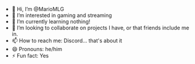 - 👋 Hi, I’m @MarioMLG
- 👀 I’m interested in gaming and streaming
- 🌱 I’m currently learning nothing!
- 💞️ I’m looking to collaborate on projects I have, or that friends include me in.
- 📫 How to reach me: Discord... that's about it
- 😄 Pronouns: he/him
- ⚡ Fun fact: Yes

<!---
MarioMLG/MarioMLG is a ✨ special ✨ repository because its `README.md` (this file) appears on your GitHub profile.
You can click the Preview link to take a look at your changes.
--->
